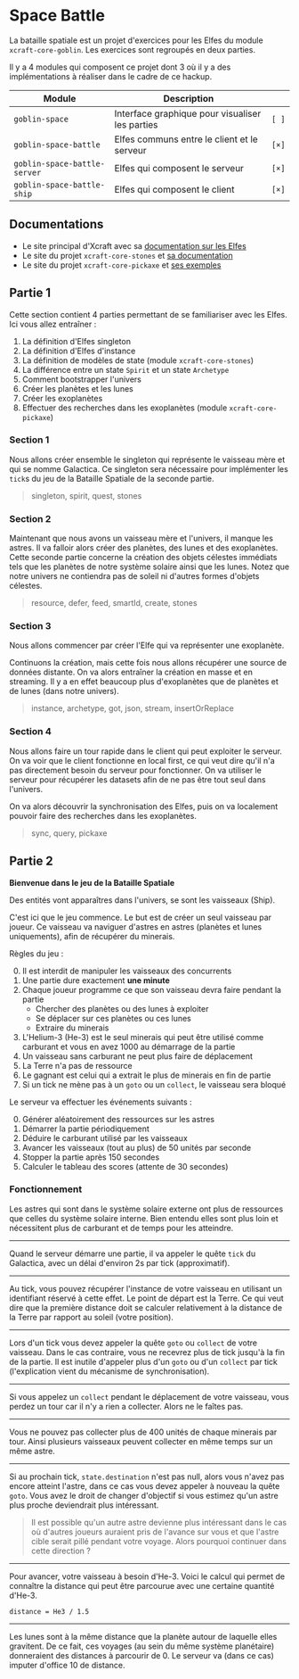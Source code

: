# Space Battle

La bataille spatiale est un projet d'exercices pour les Elfes du module
`xcraft-core-goblin`. Les exercices sont regroupés en deux parties.

Il y a 4 modules qui composent ce projet dont 3 où il y a des implémentations à
réaliser dans le cadre de ce hackup.

| Module                       | Description                                     |       |
| ---------------------------- | ----------------------------------------------- | ----- |
| `goblin-space`               | Interface graphique pour visualiser les parties | `[ ]` |
| `goblin-space-battle`        | Elfes communs entre le client et le serveur     | `[×]` |
| `goblin-space-battle-server` | Elfes qui composent le serveur                  | `[×]` |
| `goblin-space-battle-ship`   | Elfes qui composent le client                   | `[×]` |

## Documentations

- Le site principal d'Xcraft avec sa [documentation sur les Elfes][1]
- Le site du projet `xcraft-core-stones` et [sa documentation][2]
- Le site du projet `xcraft-core-pickaxe` et [ses exemples][3]

## Partie 1

Cette section contient 4 parties permettant de se familiariser avec les Elfes.
Ici vous allez entraîner :

1. La définition d'Elfes singleton
2. La définition d'Elfes d'instance
3. La définition de modèles de state (module `xcraft-core-stones`)
4. La différence entre un state `Spirit` et un state `Archetype`
5. Comment bootstrapper l'univers
6. Créer les planètes et les lunes
7. Créer les exoplanètes
8. Effectuer des recherches dans les exoplanètes (module `xcraft-core-pickaxe`)

### Section 1

Nous allons créer ensemble le singleton qui représente le vaisseau mère et qui
se nomme Galactica. Ce singleton sera nécessaire pour implémenter les `tick`s du
jeu de la Bataille Spatiale de la seconde partie.

> singleton, spirit, quest, stones

### Section 2

Maintenant que nous avons un vaisseau mère et l'univers, il manque les astres.
Il va falloir alors créer des planètes, des lunes et des exoplanètes. Cette
seconde partie concerne la création des objets célestes immédiats tels que les
planètes de notre système solaire ainsi que les lunes. Notez que notre univers
ne contiendra pas de soleil ni d'autres formes d'objets célestes.

> resource, defer, feed, smartId, create, stones

### Section 3

Nous allons commencer par créer l'Elfe qui va représenter une exoplanète.

Continuons la création, mais cette fois nous allons récupérer une source de
données distante. On va alors entraîner la création en masse et en streaming. Il
y a en effet beaucoup plus d'exoplanètes que de planètes et de lunes (dans notre
univers).

> instance, archetype, got, json, stream, insertOrReplace

### Section 4

Nous allons faire un tour rapide dans le client qui peut exploiter le serveur.
On va voir que le client fonctionne en local first, ce qui veut dire qu'il n'a
pas directement besoin du serveur pour fonctionner. On va utiliser le serveur
pour récupérer les datasets afin de ne pas être tout seul dans l'univers.

On va alors découvrir la synchronisation des Elfes, puis on va localement
pouvoir faire des recherches dans les exoplanètes.

> sync, query, pickaxe

## Partie 2

**Bienvenue dans le jeu de la Bataille Spatiale**

Des entités vont apparaîtres dans l'univers, se sont les vaisseaux (Ship).

C'est ici que le jeu commence. Le but est de créer un seul vaisseau par joueur.
Ce vaisseau va naviguer d'astres en astres (planètes et lunes uniquements), afin
de récupérer du minerais.

Règles du jeu :

0. Il est interdit de manipuler les vaisseaux des concurrents
1. Une partie dure exactement **une minute**
2. Chaque joueur programme ce que son vaisseau devra faire pendant la partie
   - Chercher des planètes ou des lunes à exploiter
   - Se déplacer sur ces planètes ou ces lunes
   - Extraire du minerais
3. L'Helium-3 (He-3) est le seul minerais qui peut être utilisé comme carburant
   et vous en avez 1000 au démarrage de la partie
4. Un vaisseau sans carburant ne peut plus faire de déplacement
5. La Terre n'a pas de ressource
6. Le gagnant est celui qui a extrait le plus de minerais en fin de partie
7. Si un tick ne mène pas à un `goto` ou un `collect`, le vaisseau sera bloqué

Le serveur va effectuer les événements suivants :

0. Générer aléatoirement des ressources sur les astres
1. Démarrer la partie périodiquement
2. Déduire le carburant utilisé par les vaisseaux
3. Avancer les vaisseaux (tout au plus) de 50 unités par seconde
4. Stopper la partie après 150 secondes
5. Calculer le tableau des scores (attente de 30 secondes)

### Fonctionnement

Les astres qui sont dans le système solaire externe ont plus de ressources que
celles du système solaire interne. Bien entendu elles sont plus loin et
nécessitent plus de carburant et de temps pour les atteindre.

---

Quand le serveur démarre une partie, il va appeler le quête `tick` du Galactica,
avec un délai d'environ 2s par tick (approximatif).

---

Au tick, vous pouvez récupérer l'instance de votre vaisseau en utilisant un
identifiant réservé à cette effet. Le point de départ est la Terre. Ce qui veut
dire que la première distance doit se calculer relativement à la distance de la
Terre par rapport au soleil (votre position).

---

Lors d'un tick vous devez appeler la quête `goto` ou `collect` de votre
vaisseau. Dans le cas contraire, vous ne recevrez plus de tick jusqu'à la fin de
la partie. Il est inutile d'appeler plus d'un `goto` ou d'un `collect` par tick
(l'explication vient du mécanisme de synchronisation).

---

Si vous appelez un `collect` pendant le déplacement de votre vaisseau, vous
perdez un tour car il n'y a rien a collecter. Alors ne le faîtes pas.

---

Vous ne pouvez pas collecter plus de 400 unités de chaque minerais par tour.
Ainsi plusieurs vaisseaux peuvent collecter en même temps sur un même astre.

---

Si au prochain tick, `state.destination` n'est pas null, alors vous n'avez pas
encore atteint l'astre, dans ce cas vous devez appeler à nouveau la quête
`goto`. Vous avez le droit de changer d'objectif si vous estimez qu'un astre
plus proche deviendrait plus intéressant.

> Il est possible qu'un autre astre devienne plus intéressant dans le cas où
> d'autres joueurs auraient pris de l'avance sur vous et que l'astre cible
> serait pillé pendant votre voyage. Alors pourquoi continuer dans cette
> direction ?

---

Pour avancer, votre vaisseau à besoin d'He-3. Voici le calcul qui permet de
connaître la distance qui peut être parcourue avec une certaine quantité d'He-3.

```
distance = He3 / 1.5
```

---

Les lunes sont à la même distance que la planète autour de laquelle elles
gravitent. De ce fait, ces voyages (au sein du même système planétaire)
donneraient des distances à parcourir de 0. Le serveur va (dans ce cas) imputer
d'office 10 de distance.

[1]: http://xcraft.ch/elves/
[2]: https://github.com/Xcraft-Inc/xcraft-core-stones/blob/master/README.md
[3]:
  https://github.com/Xcraft-Inc/xcraft-core-pickaxe/blob/master/lib/examples.js
